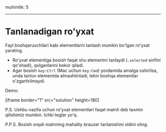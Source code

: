 muhimlik: 5

---

# Tanlanadigan ro'yxat

Fayl boshqaruvchilari kabi elementlarni tanlash mumkin bo'lgan ro'yxat yarating.

- Ro'yxat elementiga bosish faqat shu elementni tanlaydi (`.selected` sinfini qo'shadi), qolganlarini bekor qiladi.
- Agar bosish `key:Ctrl` (Mac uchun `key:Cmd`) yordamida amalga oshirilsa, unda tanlov elementda almashtiriladi, lekin boshqa elementlar o'zgartirilmaydi.

Demo:

[iframe border="1" src="solution" height=180]

P.S. Ushbu vazifa uchun ro'yxat elementlari faqat matnli deb taxmin qilishimiz mumkin. Ichki teglar yoʻq.

P.P.S. Bosish orqali matnning mahalliy brauzer tanlanishini oldini oling.
